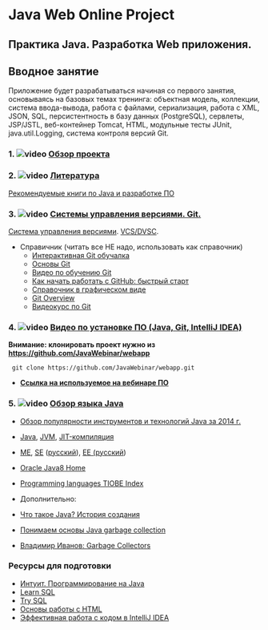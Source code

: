 Java Web Online Project 
===============================
## Практика Java. Разработка Web приложения.
## Вводное занятие

Приложение будет разрабатываться начиная со первого занятия, основываясь на базовых темах тренинга: объектная модель, коллекции, система ввода-вывода, работа с файлами, сериализация, работа с XML, JSON, SQL, персистентность в базу данных (PostgreSQL), сервлеты, JSP/JSTL, веб-контейнер Tomcat, HTML, модульные тесты JUnit, java.util.Logging, система контроля версий Git.

### 1. ![video](https://cloud.githubusercontent.com/assets/13649199/13672715/06dbc6ce-e6e7-11e5-81a9-04fbddb9e488.png) <a href="https://drive.google.com/open?id=0B9Ye2auQ_NsFUFI0dGh4QjA5U0k" target="_blank">Обзор проекта</a>

### 2. ![video](https://cloud.githubusercontent.com/assets/13649199/13672715/06dbc6ce-e6e7-11e5-81a9-04fbddb9e488.png) <a href="https://drive.google.com/open?id=0B9Ye2auQ_NsFQ3FLZFFyTXhPUUk" target="_blank">Литература</a>

<a href="http://javawebinar.ru/books.html">Рекомендуемые книги по Java и разработке ПО</a>

### 3. ![video](https://cloud.githubusercontent.com/assets/13649199/13672715/06dbc6ce-e6e7-11e5-81a9-04fbddb9e488.png) <a href="https://www.youtube.com/watch?v=zhPH8Vnidw8">Системы управления версиями. Git.</a>

<a href="http://ru.wikipedia.org/wiki/Система_управления_версиями">Система управления версиями</a>. <a
                    href="http://ru.wikipedia.org/wiki/%D0%A1%D0%B8%D1%81%D1%82%D0%B5%D0%BC%D0%B0_%D1%83%D0%BF%D1%80%D0%B0%D0%B2%D0%BB%D0%B5%D0%BD%D0%B8%D1%8F_%D0%B2%D0%B5%D1%80%D1%81%D0%B8%D1%8F%D0%BC%D0%B8#.D0.A0.D0.B0.D1.81.D0.BF.D1.80.D0.B5.D0.B4.D0.B5.D0.BB.D1.91.D0.BD.D0.BD.D1.8B.D0.B5_.D1.81.D0.B8.D1.81.D1.82.D0.B5.D0.BC.D1.8B_.D1.83.D0.BF.D1.80.D0.B0.D0.B2.D0.BB.D0.B5.D0.BD.D0.B8.D1.8F_.D0.B2.D0.B5.D1.80.D1.81.D0.B8.D1.8F.D0.BC.D0.B8">VCS/DVSC</a>.

- Справичник (читать все НЕ надо, использовать как справочник)
  -  <a href="https://try.github.io/levels/1/challenges/1">Интерактивная Git обучалка</a>
  -  <a href="http://githowto.com/ru">Основы Git</a>
  -  <a href="https://www.youtube.com/playlist?list=PLIU76b8Cjem5B3sufBJ_KFTpKkMEvaTQR">Видео по обучению Git</a>
  -  <a href="http://habrahabr.ru/post/125799/">Как начать работать с GitHub: быстрый старт</a>
  -  <a href="http://ndpsoftware.com/git-cheatsheet.html">Справочник в графическом виде</a>
  -  <a href="https://blog.interlinked.org/tutorials/git.html">Git Overview</a>
  -  <a href="http://geekbrains.ru/gitstart">Видеокурс по Git</a>

### 4. ![video](https://cloud.githubusercontent.com/assets/13649199/13672715/06dbc6ce-e6e7-11e5-81a9-04fbddb9e488.png) <a href="http://www.youtube.com/watch?v=stYj2RhjvQ8" target="_blank">Видео по установке ПО (Java, Git, IntelliJ IDEA)</a>

**Внимание: клонировать проект нужно из https://github.com/JavaWebinar/webapp**

     git clone https://github.com/JavaWebinar/webapp.git
     
- **<a href="http://javawebinar.ru/#/soft">Ссылка на используемое на вебинаре ПО</a>**

### 5. ![video](https://cloud.githubusercontent.com/assets/13649199/13672715/06dbc6ce-e6e7-11e5-81a9-04fbddb9e488.png) <a href="https://drive.google.com/open?id=0B9Ye2auQ_NsFeGtUTDNUdVZaQ3M" target="_blank">Обзор языка Java</a>

- <a href="http://zeroturnaround.com/rebellabs/java-tools-and-technologies-landscape-for-2014/">Обзор популярности инструментов и технологий Java за 2014 г.</a>
- <a href="http://ru.wikipedia.org/wiki/Java">Java</a>, <a href="http://ru.wikipedia.org/wiki/Виртуальная_машина_Java">JVM</a>, <a href="http://ru.wikipedia.org/wiki/JIT">JIT-компиляция</a>
- <a href="http://ru.wikipedia.org/wiki/Java_Platform,_Micro_Edition">ME</a>, <a href="http://en.wikipedia.org/wiki/Java_Platform,_Standard_Edition">SE</a> (<a href="http://ru.wikipedia.org/wiki/Java_Platform,_Standard_Edition">русский</a>), <a href="http://en.wikipedia.org/wiki/Java_Platform,_Enterprise_Edition">EE (<a href="http://ru.wikipedia.org/wiki/Java_Platform,_Enterprise_Edition">русский</a>)</a>
- <a href="http://docs.oracle.com/javase/8/docs/index.html">Oracle Java8 Home</a>
- <a href="http://www.tiobe.com/index.php/content/paperinfo/tpci/index.html">Programming languages TIOBE Index</a>

-  Дополнительно:
  - <a href="http://www.intuit.ru/studies/courses/16/16/lecture/27105">Что такое Java? История создания</a>
  - <a href="http://ggenikus.github.io/blog/2014/05/04/gc/">Понимаем основы Java garbage collection</a>
  - <a href="http://www.youtube.com/watch?v=iGRfyhE02lA&list=PLjvY25uoBsUp_V9PnDap_R8g-9vY5hSWF">Владимир Иванов: Garbage Collectors</a>

### Ресурсы для подготовки
-  <a href="http://www.intuit.ru/studies/courses/16/16/info">Интуит. Программирование на Java</a>
-  <a href="https://www.codecademy.com/learn/learn-sql">Learn SQL</a>
-  <a href="http://campus.codeschool.com/courses/try-sql/contents">Try SQL</a>
-  <a href="http://www.intuit.ru/studies/courses/1102/134/info">Основы работы с HTML</a>
-  <a href="http://jeeconf.com/materials/intellij-idea/">Эффективная работа с кодом в IntelliJ IDEA</a>
